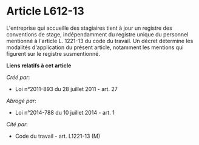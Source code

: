 # Article L612-13

L'entreprise qui accueille des stagiaires tient à jour un registre des conventions de stage, indépendamment du registre
unique du personnel mentionné à l'article L. 1221-13 du code du travail. Un décret détermine les modalités d'application du
présent article, notamment les mentions qui figurent sur le registre susmentionné.

**Liens relatifs à cet article**

_Créé par_:

  - Loi n°2011-893 du 28 juillet 2011 - art. 27

_Abrogé par_:

  - Loi n°2014-788 du 10 juillet 2014 - art. 1

_Cité par_:

  - Code du travail - art. L1221-13 (M)
